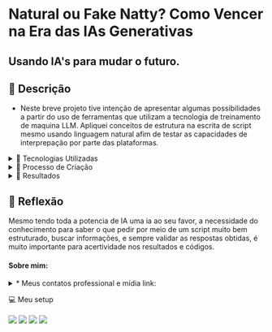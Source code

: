 # Natural ou Fake Natty? Como Vencer na Era das IAs Generativas

## Usando IA's para mudar o futuro.

## 📒 Descrição
- Neste breve projeto tive intenção de apresentar algumas possibilidades a partir do uso de ferramentas que utilizam a tecnologia de treinamento de maquina LLM.
Apliquei conceitos de estrutura na escrita de script mesmo usando linguagem natural afim de testar as capacidades de interprepação por parte das plataformas.

<details>
<summary>
🤖 Tecnologias Utilizadas
</summary>
  
<img src="https://img.shields.io/badge/Microsoft Copilot-%230078D6.svg?&style=for-the-badge&logo=windows&logoColor=white" /> Geração de imagem por script - via Copilot. (https://copilot.microsoft.com/)
 
 <img src="https://img.shields.io/badge/OpenAI-412991.svg?style=for-the-badge&logo=OpenAI&logoColor=white" /> - Geração de voz via texto TTS (text-to-speech) - TTSopenAI (https://ttsopenai.com/)

<img src="https://img.shields.io/badge/D-Id-%230078D6.svg?&style=for-the-badge&logo=windows&logoColor=white" /> Geração de animação de avatar unindo imagem e audio - D-ID (www.d-id.com/)

</details>

<details>
<summary>
🧐 Processo de Criação
</summary>

## Produto resultado de aplicação de varias instancias de IA.

## Geração de imagem por script - via Copilot. (https://copilot.microsoft.com/)
#### Prompt criado para imagem:
Create a 3D realistic illustration of an animated programmer character, fit body, white Brazilian, voluminous black hair, small beard. casually seated on a social media block with the "LinkedIn" logo. The character is in their 30s, wearing rectangular black prescription glasses, and must wear casual modern clothing such as a basic, super white t-shirt, skater shoes, and brown pants. The background of the image is a social media profile page with the username "Cesar" and a profile picture that matches the animated character.

## Geração de voz via texto TTS (text-to-speech) - TTSopenAI (https://ttsopenai.com/)
#### texto base:
Usei o copilot, para criar um avatar com características minimamente próximas ao objetivo que sou eu no caso. 
já digo que quanto mais assertivo o resultado esperado, maior será o numero de informações que deve entregar. quanto menor o numero de dados para a IA, mais "criativa" por conta da IA será. O uso de linguagem natural é bem aceitado pelas plataformas, Dê preferencia a lingua inglesa, por conta da maior quantidade de conteudo usado para o treinamento das IA. Podemos usar nosso idioma, muitas plataformas fazer a tradução para o idioma de sua base mas aí podem acontecer os erros de contexto e alterar o resultado.

## Geração de animação de avatar unindo imagem e audio - D-ID (www.d-id.com/)
#### API é automatizada, sendo necessario somente carregar os arquivos que serão utilizados para compor o video.

</details>

<details>
<summary>
🚀 Resultados
</summary>
## Demonstração do Projeto

[![Imagem do vídeo no YouTube](https://img.youtube.com/vi/aGRNlgJqeDc?si=2B5dQpLPKKVDv-Ai/0.jpg)](https://www.youtube.com/watch?v=aGRNlgJqeDc?si=2B5dQpLPKKVDv-Ai)

Para uma demonstração mais detalhada, assista ao vídeo abaixo:

<iframe width="560" height="315" src="https://www.youtube.com/embed/seu_id_do_video" title="YouTube video player" frameborder="0" allow="accelerometer; autoplay; clipboard-write; encrypted-media; gyroscope; picture-in-picture" allowfullscreen></iframe>

</details>

## 💭 Reflexão
Mesmo tendo toda a potencia de IA uma ia ao seu favor, a necessidade do conhecimento para saber o que pedir por meio de um script muito bem estruturado, buscar informações, e sempre validar as respostas obtidas, é muito importante para acertividade nos resultados e códigos.


#### Sobre mim:
<details>
<summary>
  * Meus contatos professional e mídia link:
</summary>
  
- [ ] [![E-mail](https://img.shields.io/badge/-Email-000?style=for-the-badge&logo=microsoft-outlook&logoColor=E94D5F)](mailto:super.zinha@gmail.com)

- [ ] [![LinkedIn](https://img.shields.io/badge/-LinkedIn-000?style=for-the-badge&logo=linkedin&logoColor=30A3DC)](https://www.linkedin.com/in/cesar-almeida-8a6a341b3/)

- [ ] [![DIO-profile](https://img.shields.io/badge/-DIO%20Profile-000?style=for-the-badge)](https://www.dio.me/users/super_zinha)

</details>


<p align='left'>
  💻 Meu setup<br/><br/>
  <img src="https://img.shields.io/badge/windows-%230078D6.svg?&style=for-the-badge&logo=windows&logoColor=white" />
  <img src="https://img.shields.io/badge/intel-core%20i7%2010th-%230071C5.svg?&style=for-the-badge&logo=intel&logoColor=white" />
  <img src="https://img.shields.io/badge/RAM-32GB-%230071C5.svg?&style=for-the-badge&logoColor=white" />
  <img src="https://img.shields.io/badge/nvidia-rtx%203060-%2376B900.svg?&style=for-the-badge&logo=nvidia&logoColor=white" />


